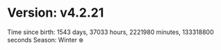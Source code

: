 # Version: v4.2.21
Time since birth: 1543 days, 37033 hours, 2221980 minutes, 133318800 seconds
Season: Winter ❄️
